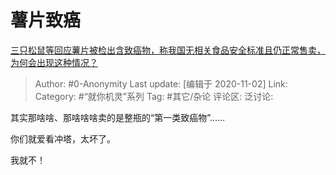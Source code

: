 # 薯片致癌
[三只松鼠等回应薯片被检出含致癌物，称我国无相关食品安全标准且仍正常售卖，为何会出现这种情况？](https://www.zhihu.com/question/428444305/answer/1555175630)

> Author: #0-Anonymity
> Last update: [编辑于 2020-11-02]
> Link:
> Category: #“就你机灵”系列
> Tag: #其它/杂论
> 评论区:
> 泛讨论:

其实那啥啥、那啥啥啥卖的是整瓶的“第一类致癌物”……

你们就爱看冲塔，太坏了。

我就不！
